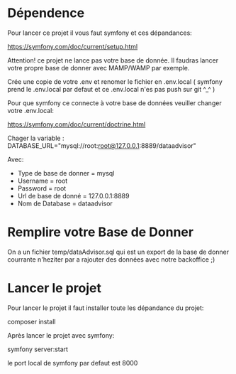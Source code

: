 # Dépendence

Pour lancer ce projet il vous faut symfony et ces dépandances:

https://symfony.com/doc/current/setup.html

Attention! ce projet ne lance pas votre base de donnée. Il faudras lancer votre propre base de donner avec MAMP/WAMP par exemple.

Crée une copie de votre .env et renomer le fichier en .env.local ( symfony prend le .env.local par defaut et ce .env.local n'es pas push sur git ^_^ ) 

Pour que symfony ce connecte à votre base de données veuiller changer votre .env.local:

https://symfony.com/doc/current/doctrine.html

Chager la variable : DATABASE_URL="mysql://root:root@127.0.0.1:8889/dataadvisor"

Avec:
- Type de base de donner = mysql
- Username = root 
- Password = root 
- Url de base de donné = 127.0.0.1:8889
- Nom de Database = dataadvisor


# Remplire votre Base de Donner

On a un fichier temp/dataAdvisor.sql qui est un export de la base de donner courrante n'heziter par a rajouter des données avec notre backoffice ;) 

# Lancer le projet

Pour lancer le projet il faut installer toute les dépandance du projet:

composer install

Après lancer le projet avec symfony:

symfony server:start

le port local de symfony par defaut est 8000





